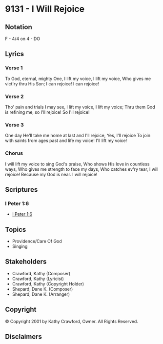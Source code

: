 # 9131 - I Will Rejoice

## Notation

F - 4/4 on 4 - DO

## Lyrics

### Verse 1

To God, eternal, mighty One, I lift my voice, I lift my voice, Who gives me vict'ry thru His Son; I can rejoice! I can rejoice!

### Verse 2

Tho' pain and trials I may see, I lift my voice, I lift my voice; Thru them God is refining me, so I'll rejoice! So I'll rejoice!

### Verse 3

One day He'll take me home at last and I'll rejoice, Yes, I'll rejoice To join with saints from ages past and life my voice! I'll lift my voice!

### Chorus

I will lift my voice to sing God's praise, Who shows His love in countless ways, Who gives me strength to face my days, Who catches ev'ry tear, I will rejoice! Because my God is near. I will rejoice!


## Scriptures

### I Peter 1:6

- [I Peter 1:6](https://www.biblegateway.com/passage/?search=I%20Peter%201%3A6)


## Topics

- Providence/Care Of God
- Singing

## Stakeholders

- Crawford, Kathy (Composer)
- Crawford, Kathy (Lyricist)
- Crawford, Kathy (Copyright Holder)
- Shepard, Dane K. (Composer)
- Shepard, Dane K. (Arranger)

## Copyright

© Copyright 2001 by Kathy Crawford, Owner. All Rights Reserved.


## Disclaimers


